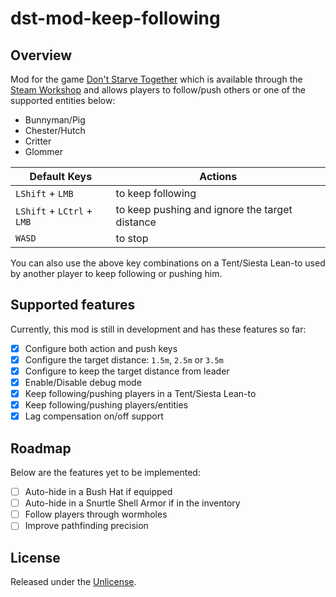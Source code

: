 # dst-mod-keep-following

## Overview

Mod for the game [Don't Starve Together][] which is available through the
[Steam Workshop][] and allows players to follow/push others or one of the
supported entities below:

- Bunnyman/Pig
- Chester/Hutch
- Critter
- Glommer

| Default Keys               | Actions                                        |
|----------------------------|------------------------------------------------|
| `LShift` + `LMB`           | to keep following                              |
| `LShift` + `LCtrl` + `LMB` | to keep pushing and ignore the target distance |
| `WASD`                     | to stop                                        |

You can also use the above key combinations on a Tent/Siesta Lean-to used by
another player to keep following or pushing him.

## Supported features

Currently, this mod is still in development and has these features so far:

- [x] Configure both action and push keys
- [x] Configure the target distance: `1.5m`, `2.5m` or `3.5m`
- [x] Configure to keep the target distance from leader
- [x] Enable/Disable debug mode
- [x] Keep following/pushing players in a Tent/Siesta Lean-to
- [x] Keep following/pushing players/entities
- [x] Lag compensation on/off support

## Roadmap

Below are the features yet to be implemented:

- [ ] Auto-hide in a Bush Hat if equipped
- [ ] Auto-hide in a Snurtle Shell Armor if in the inventory
- [ ] Follow players through wormholes
- [ ] Improve pathfinding precision

## License

Released under the [Unlicense](https://unlicense.org/).

[don't starve together]: https://www.klei.com/games/dont-starve-together
[steam workshop]: https://steamcommunity.com/sharedfiles/filedetails/?id=1835465557
